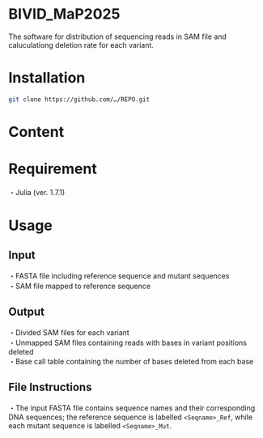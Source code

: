 # BIVID_MaP2025

The software for distribution of sequencing reads in SAM file and caluculationg deletion rate for each variant.

# Installation 
```bash
git clone https://github.com/…/REPO.git
```

# Content

# Requirement

・Julia (ver. 1.7.1)

# Usage
## Input

・FASTA file including reference sequence and mutant sequences<br>
・SAM file mapped to reference sequence

## Output

・Divided SAM files for each variant<br>
・Unmapped SAM files containing reads with bases in variant positions deleted<br>
・Base call table containing the number of bases deleted from each base

## File Instructions
・The input FASTA file contains sequence names and their corresponding DNA sequences; the reference sequence is labelled 	`<Seqname>_Ref`, while each mutant sequence is labelled 	`<Seqname>_Mut`.












